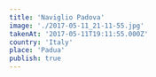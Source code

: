 ```yaml
---
title: 'Naviglio Padova'
image: './2017-05-11_21-11-55.jpg'
takenAt: '2017-05-11T19:11:55.000Z'
country: 'Italy'
place: 'Padua'
publish: true
---
```

